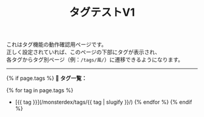 ﻿---
title: タグテストV1
layout: single
tags: [テスト, 土, 風]
---

これはタグ機能の動作確認用ページです。  
正しく設定されていれば、このページの下部にタグが表示され、  
各タグからタグ別ページ（例：`/tags/風/`）に遷移できるようになります。

---

{% if page.tags %}
**📌 タグ一覧：**

{% for tag in page.tags %}
- [{{ tag }}](/monsterdex/tags/{{ tag | slugify }}/)
{% endfor %}
{% endif %}
